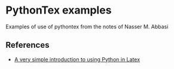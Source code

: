 # PythonTex examples

Examples of use of pythontex from the notes of Nasser M. Abbasi


## References
 - [A very simple introduction to using Python in Latex](https://www.12000.org/my_notes/python_in_latex/index.htm)
